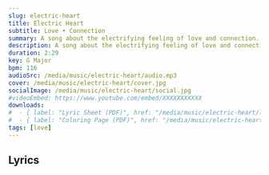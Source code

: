 ```yaml
---
slug: electric-heart
title: Electric Heart
subtitle: Love • Connection
summary: A song about the electrifying feeling of love and connection.
description: A song about the electrifying feeling of love and connection.
duration: 2:29
key: G Major
bpm: 116
audioSrc: /media/music/electric-heart/audio.mp3
cover: /media/music/electric-heart/cover.jpg
socialImage: /media/music/electric-heart/social.jpg
#videoEmbed: https://www.youtube.com/embed/XXXXXXXXXXX
downloads:
#  - { label: "Lyric Sheet (PDF)", href: "/media/music/electric-heart/lyric-sheet.pdf" }
#  - { label: "Coloring Page (PDF)", href: "/media/music/electric-heart/coloring-page.pdf" }
tags: [love]
---
```


## Lyrics

